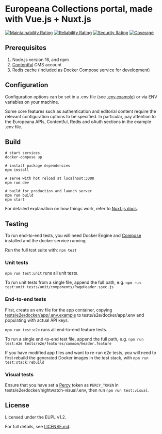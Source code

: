 # Europeana Collections portal, made with Vue.js + Nuxt.js
[![Maintainability Rating](https://sonarcloud.io/api/project_badges/measure?project=europeana_portal.js&metric=sqale_rating)](https://sonarcloud.io/dashboard?id=europeana_portal.js)
[![Reliability Rating](https://sonarcloud.io/api/project_badges/measure?project=europeana_portal.js&metric=reliability_rating)](https://sonarcloud.io/dashboard?id=europeana_portal.js)
[![Security Rating](https://sonarcloud.io/api/project_badges/measure?project=europeana_portal.js&metric=security_rating)](https://sonarcloud.io/dashboard?id=europeana_portal.js)
[![Coverage](https://sonarcloud.io/api/project_badges/measure?project=europeana_portal.js&metric=coverage)](https://sonarcloud.io/summary/new_code?id=europeana_portal.js)

## Prerequisites

1. Node.js version 16, and npm
2. [Contentful](https://www.contentful.com/) CMS account
3. Redis cache (included as Docker Compose service for development)

## Configuration

Configuration options can be set in a .env file (see [.env.example](/.env.example))
or via ENV variables on your machine.

Some core features such as authentication and editorial content require the
relevant configuration options to be specified. In particular, pay attention to
the Europeana APIs, Contentful, Redis and oAuth sections in the example .env file.

## Build

```shell
# start services
docker-compose up

# install package dependencies
npm install

# serve with hot reload at localhost:3000
npm run dev

# build for production and launch server
npm run build
npm start
```

For detailed explanation on how things work, refer to [Nuxt.js docs](https://nuxtjs.org).

## Testing

To run end-to-end tests, you will need Docker Engine and [Compose](https://docs.docker.com/compose/)
installed and the docker service running.

Run the full test suite with: `npm test`

### Unit tests

`npm run test:unit` runs all unit tests.

To run unit tests from a single file, append the full path, e.g.
`npm run test:unit tests/unit/components/PageHeader.spec.js`

### End-to-end tests

First, create an env file for the app container, copying
[tests/e2e/docker/app/.env.example](tests/e2e/docker/app/.env.example) to
tests/e2e/docker/app/.env and populating with actual API keys.

`npm run test:e2e` runs all end-to-end feature tests.

To run a single end-to-end test file, append the full path, e.g.
`npm run test:e2e tests/e2e/features/common/header.feature`

If you have modified app files and want to re-run e2e tests, you will need to first
rebuild the generated Docker images in the test stack, with `npm run test:stack:rebuild`

### Visual tests

Ensure that you have set a [Percy](https://percy.io) token as `PERCY_TOKEN` in
tests/e2e/docker/nightwatch-visual/.env, then run `npm run test:visual`.

## License

Licensed under the EUPL v1.2.

For full details, see [LICENSE.md](LICENSE.md).
